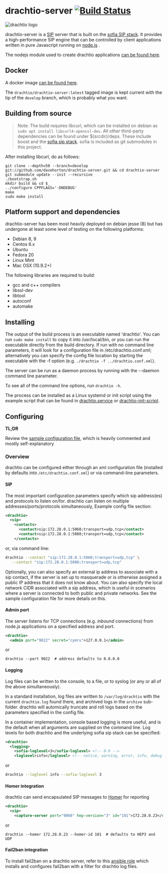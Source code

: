 # drachtio-server [![Build Status](https://secure.travis-ci.org/davehorton/drachtio-server.png)](http://travis-ci.org/davehorton/drachtio-server)

![drachtio logo](http://davehorton.github.io/drachtio-srf/img/definition-only-cropped.png)

drachtio-server is a [SIP](http://www.ietf.org/rfc/rfc3261.txt) server that is built on the [sofia SIP stack](https://github.com/davehorton/sofia-sip).  It provides a high-performance SIP engine that can be controlled by client applications written in pure Javascript running on [node.js](https://nodejs.org) .  

The nodejs module used to create drachtio applications [can be found here](https://github.com/davehorton/drachtio-srf).

## Docker
A docker image [can be found here](https://cloud.docker.com/swarm/drachtio/repository/docker/drachtio/drachtio-server/general).

The `drachtio/drachtio-server:latest` tagged image is kept current with the tip of the `develop` branch, which is probably what you want.

## Building from source

> Note: The build requires libcurl, which can be installed on debian as `sudo apt install libcurl4-openssl-dev`. All other third-party dependencies can be found under $(srcdir)/deps.  These include boost and the [sofia sip stack](https://github.com/davehorton/sofia-sip).  sofia is included as git submodules in this project.

After installing libcurl, do as follows:
```
git clone --depth=50 --branch=develop git://github.com/davehorton/drachtio-server.git && cd drachtio-server
git submodule update --init --recursive
./bootstrap.sh
mkdir build && cd $_
../configure CPPFLAGS='-DNDEBUG'
make
sudo make install
```

## Platform support and dependencies

drachtio-server has been most heavily deployed on debian jesse (8) but has undergone at least some level of testing on the following platforms:
* Debian 8, 9
* Centos 6.x
* Ubuntu
* Fedora 20
* Linux Mint
* Mac OSX (10.9.2+)

The following libraries are required to build:
* gcc and c++ compilers
* libssl-dev
* libtool
* autoconf
* automake

## Installing

The output of the build process is an executable named 'drachtio'.  You can run `sudo make install` to copy it into /usr/local/bin, or you can run the executable directly from the build directory.  If run with no command line parameters, it will look for a configuration file in /etc/drachtio.conf.xml; alternatively you can specify the config file location by starting the executable with the -f option (e.g. `./drachtio -f ../drachtio.conf.xml`).

The server can be run as a daemon process by running with the --daemon command line parameter.

To see all of the command line options, run `drachtio -h`.

The process can be installed as a Linux systemd or init script using the example script that can be found in [drachtio.service](drachtio.service) or [drachtio-init-script](drachtio-init-script).

## Configuring

**TL;DR** 

Review the [sample configuration file](drachtio.conf.xml), which is heavily commented and mostly self-explanatory

### Overview

drachtio can be configured either through an xml configuration file (installed by defaults into `/etc/drachtio.conf.xml`) or via command-line parameters.

#### SIP
The most important configuration parameters specify which sip address(es) and protocols to listen on/for.  drachtio can listen on multiple addresses/ports/protocols simultaneously,  Example config file section:
```xml
<drachtio>
  <sip>
    <contacts>
      <contact>sip:172.28.0.1:5060;transport=udp,tcp</contact>
      <contact>sip:172.28.0.1:5080;transport=udp,tcp</contact>
    </contacts>
```
or, via command line:
```bash
drachtio --contact "sip:172.28.0.1:5060;transport=udp,tcp" \
   --contact "sip:172.28.0.1:5080;transport=udp,tcp"
```
Optionally, you can also specify an external ip address to associate with a sip contact, if the server is set up to masquerade or is otherwise assigned a public IP address that it does not know about.  You can also specify the local network CIDR associated with a sip address, which is useful in scenarios where a server is connected to both public and private networks.  See the sample configuration file for more details on this.

#### Admin port
The server listens for TCP connections (e.g. *inbound* connections) from node.js applications on a specified address and port.
```xml
<drachtio>
  <admin port="9022" secret="cymru">127.0.0.1</admin>
```
or
```
drachtio --port 9022  # address defaults to 0.0.0.0
```

#### Logging
Log files can be written to the console, to a file, or to syslog (or any or all of the above simultaneously).  

In a standard installation, log files are written to `/var/log/drachtio` with the current `drachtio.log` found there, and archived logs in the `archive` sub-folder.  drachtio will automically truncate and roll logs based on the parameters specified in the config file.

In a container implementation, console based logging is more useful, and is the default when all arguments are supplied on the command line.  Log levels for both drachtio and the underlying sofia sip stack can be specified:
```xml
<drachtio>
  <logging>
    <sofia-loglevel>3</sofia-loglevel> <!-- 0-9 -->
    <loglevel>info</loglevel> <!-- notice, warning, error, info, debug -->
```
or
```bash
drachtio --loglevel info --sofia-loglevel 3
```

#### Homer integration
drachtio can send encapsulated SIP messages to [Homer](http://www.sipcapture.org/) for reporting
```xml
<drachtio>
  <sip>
    <capture-server port="9060" hep-version="3" id="101">172.28.0.23</capture-server>
```
or
```
drachtio --homer 172.28.0.23 --homer-id 101  # defaults to HEP3 and UDP
```

#### Fail2ban integration

To install fail2ban on a drachtio server, refer to this [ansible role](https://github.com/davehorton/ansible-role-fail2ban-drachtio) which installs and configures fail2ban with a filter for drachtio log files.
